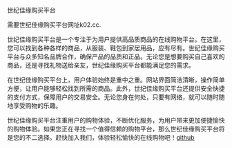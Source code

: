 世纪佳缘购买平台

需要世纪佳缘购买平台网址k02.cc.

世纪佳缘购买平台是一个专注于为用户提供高品质商品的在线购物平台。在这里，您可以找到各种各样的商品，从服装、鞋包到家居用品，应有尽有。世纪佳缘购买平台与众多知名品牌合作，确保产品的品质和正品。无论您是想要购买自己喜欢的商品，还是寻找礼物送给亲友，世纪佳缘购买平台都能满足您的需求。

在世纪佳缘购买平台上，用户体验始终是重中之重。网站界面简洁清晰，操作简单方便，让用户能够轻松找到所需的商品。此外，世纪佳缘购买平台还提供安全快捷的支付方式，保障用户的交易安全。无论您身在何处，只要有网络，就可以随时随地享受购物的乐趣。

世纪佳缘购买平台注重用户的购物体验，不断优化服务，为用户带来更加便捷愉快的购物体验。如果您正在寻找一个值得信赖的购物平台，那么世纪佳缘购买平台将是您的不二选择。赶快加入我们，体验轻松愉快的在线购物吧！[github](https://github.com)